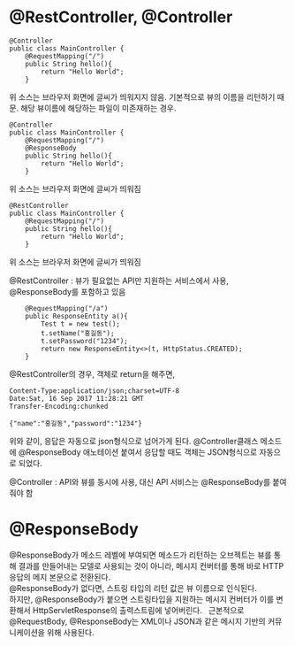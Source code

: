 # @RestController, @Controller

```
@Controller
public class MainController {
    @RequestMapping("/")
    public String hello(){
        return "Hello World";
    }
```
위 소스는 브라우저 화면에 글씨가 띄워지지 않음. 기본적으로 뷰의 이름을 리턴하기 때문. 해당 뷰이름에 해당하는 파일이 미존재하는 경우.
```
@Controller
public class MainController {
    @RequestMapping("/")
    @ResponseBody
    public String hello(){
        return "Hello World";
    }
```
위 소스는 브라우저 화면에 글씨가 띄워짐
```
@RestController
public class MainController {
    @RequestMapping("/")
    public String hello(){
        return "Hello World";
    }
```
위 소스는 브라우저 화면에 글씨가 띄워짐

@RestController : 뷰가 필요없는 API만 지원하는 서비스에서 사용, @ResponseBody를 포함하고 있음  
```
    @RequestMapping("/a")
    public ResponseEntity a(){
        Test t = new test();
        t.setName("홍길동");
        t.setPassword("1234");
        return new ResponseEntity<>(t, HttpStatus.CREATED);
    }
```
@RestController의 경우, 객체로 return을 해주면, 
```
Content-Type:application/json;charset=UTF-8
Date:Sat, 16 Sep 2017 11:28:21 GMT
Transfer-Encoding:chunked
```
```
{"name":"홍길동","password":"1234"}
```
위와 같이, 응답은 자동으로 json형식으로 넘어가게 된다. @Controller클래스 메소드에 @ResponseBody 애노테이션 붙여서 응답할 때도 객체는 JSON형식으로 자동으로 되었다. 

@Controller : API와 뷰를 동시에 사용, 대신 API 서비스는 @ResponseBody를 붙여줘야 함

# @ResponseBody
@ResponseBody가 메소드 레벨에 부여되면 메소드가 리턴하는 오브젝트는 뷰를 통해 결과를 만들어내는 모델로 사용되는 것이 아니라, 메시지 컨버터를 통해 바로 HTTP응답의 메지 본문으로 전환된다.  
@ResponseBody가 없다면, 스트링 타입의 리턴 값은 뷰 이름으로 인식된다.  
하지만, @ResponseBody가 붙으면 스트링타입을 지원하는 메시지 컨버터가 이를 변환해서 HttpServletResponse의 출력스트림에 넣어버린다.  
근본적으로 @RequestBody, @ResponseBody는 XML이나 JSON과 같은 메시지 기반의 커뮤니케이션을 위해 사용된다.

